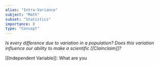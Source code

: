 ```yaml
---
alias: "Intra-Variance"
subject: "Math"
subset: "Statistics"
importance: 8
type: "Concept"
---
```


_Is every difference due to variation in a population?_
_Does this variation influence our ability to make a scientific [[Clainclaim]]?_

[[Independent Variable]]: What are you 